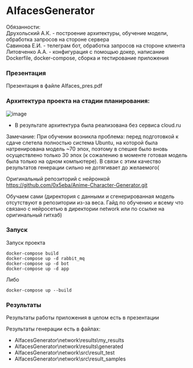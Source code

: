 # AIfacesGenerator
Обязанности:  
Друхольский А.К. - построение архитектуры, обучение модели, обработка запросов на стороне сервера  
Савинова Е.И. - телеграм бот, обработка запросов на стороне клиента  
Литовченко А.А. - конфигурация с помощью докер, написание Dockerfile, docker-compose, сборка и тестирование приложения 

### Презентация
Презентация в файле AIfaces_pres.pdf

### Архитектура проекта на стадии планирования:
![image](https://github.com/user-attachments/assets/bb07e0db-d4d2-493b-b673-9cc62dce606d)

* В результате архитектура была реализована без сервиса cloud.ru

Замечание: При обучении возникла проблема: перед подготовкой к сдаче слетела полностью система Ubuntu, на которой была натренирована модель ~70 эпох, поэтому в спешке было вновь осуществлено только 30 эпох (к сожалению в моменте готовая модель была только на одном компьютере). В связи с этим качество результатов генерации сильно не дотягивает до желаемого(

Оригинальный репозиторий с нейронкой https://github.com/0x5eba/Anime-Character-Generator.git

Обучаем сами (директория с данными и сгенерированная модель отсутствуют в репозитории из-за веса. Гайд по обучению и всему что связано с нейросетью в директории network или по ссылке на оригинальный гитхаб)


### Запуск
Запуск проекта
```
docker-compose build
docker-compose up -d rabbit_mq
docker-compose up -d bot
docker-compose up -d app
```

Либо
```
docker-compose up --build
```
### Результаты
Результаты работы приложения в целом есть в презентации 

Результаты генерации есть в файлах: 
* AIfacesGenerator\network\results\my_results 
* AIfacesGenerator\network\results\generated 
* AIfacesGenerator\network\src\result_test 
* AIfacesGenerator\network\src\result_samples
